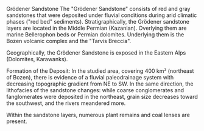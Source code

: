 Grödener Sandstone
The "Grödener Sandstone" consists of red and gray sandstones that were deposited under fluvial conditions during arid climatic phases ("red bed" sediments). Stratigraphically, the Grödener sandstone layers are located in the Middle Permian (Kazanian). Overlying them are marine Bellerophon beds or Permian dolomites. Underlying them is the Bozen volcanic complex and the "Tarvis Breccia".

Geographically, the Grödener Sandstone is exposed in the Eastern Alps (Dolomites, Karawanks).

Formation of the Deposit:
In the studied area, covering 400 km² (northeast of Bozen), there is evidence of a fluvial paleodrainage system with decreasing topographic gradient from NE to SW.
In the same direction, the lithofacies of the sandstone changes: while coarse conglomerates and fanglomerates were deposited in the northeast, grain size decreases toward the southwest, and the rivers meandered more.

Within the sandstone layers, numerous plant remains and coal lenses are present.
